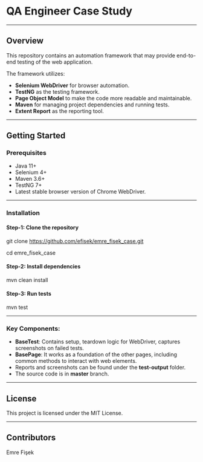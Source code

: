 # QA Engineer Case Study

---

## Overview

This repository contains an automation framework that may provide end-to-end testing of the web application.

The framework utilizes:
- **Selenium WebDriver** for browser automation.
- **TestNG** as the testing framework.
- **Page Object Model** to make the code more readable and maintainable.
- **Maven** for managing project dependencies and running tests.
- **Extent Report**  as the reporting tool.

---


## Getting Started

### Prerequisites

- Java 11+
- Selenium 4+
- Maven 3.6+
- TestNG 7+
- Latest stable browser version of Chrome WebDriver.

---

### Installation

#### Step-1: Clone the repository
git clone https://github.com/efisek/emre_fisek_case.git

cd emre_fisek_case

#### Step-2: Install dependencies
mvn clean install

#### Step-3: Run tests
mvn test

---

### Key Components:

- **BaseTest**: Contains setup, teardown logic for WebDriver, captures screenshots on failed tests.
- **BasePage**: It works as a foundation of the other pages, including common methods to interact with web elements. 
- Reports and screenshots can be found under the **test-output** folder.
- The source code is in **master** branch.

---

## License

This project is licensed under the MIT License.

---

## Contributors

Emre Fişek
